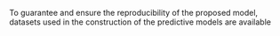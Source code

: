 To guarantee and ensure the reproducibility of the proposed model, datasets used in the construction of the predictive models are available
